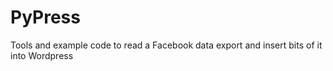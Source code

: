 # PyPress

Tools and example code to read a Facebook data export and insert bits of it into Wordpress